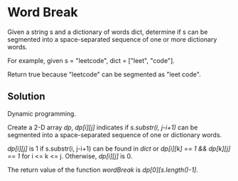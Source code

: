 # Word Break

Given a string s and a dictionary of words dict, determine if s can be segmented into a space-separated sequence of one or more dictionary words.

For example, given
    s = "leetcode",
    dict = ["leet", "code"].

Return true because "leetcode" can be segmented as "leet code".

## Solution

Dynamic programming.

Create a 2-D array _dp_, _dp[i][j]_ indicates if _s.substr(i, j-i+1)_ can
be segmented into a space-separated sequence of one or dictionary words.

_dp[i][j]_ is 1 if s.substr(i, j-i+1) can be found in _dict_ or
_dp[i][k] == 1 && dp[k][j] == 1_ for i <= k <= j. Otherwise, _dp[i][j]_
is 0.

The return value of the function _wordBreak_ is _dp[0][s.length()-1]_.
